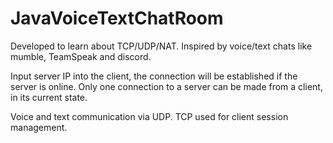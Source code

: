 # JavaVoiceTextChatRoom

Developed to learn about TCP/UDP/NAT. Inspired by voice/text chats like mumble, TeamSpeak and discord.

Input server IP into the client, the connection will be established if the server is online.
Only one connection to a server can be made from a client, in its current state.

Voice and text communication via UDP.
TCP used for client session management.
